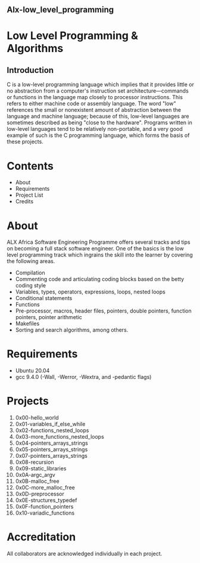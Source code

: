 ## Alx-low_level_programming

# Low Level Programming & Algorithms 

## Introduction

C is a low-level programming language which implies that it provides little or no abstraction from a computer's instruction set architecture—commands or functions in the language map closely to processor instructions. This refers to either machine code or assembly language. The word "low" references the small or nonexistent amount of abstraction between the language and machine language; because of this, low-level languages are sometimes described as being "close to the hardware". Programs written in low-level languages tend to be relatively non-portable, and a very good example of such is the C programming language, which forms the basis of these projects.

# Contents

- About
- Requirements
- Project List
- Credits

# About

ALX Africa Software Engineering Programme offers several tracks and tips on becoming a full stack software engineer. One of the basics is the low level programming track which ingrains the skill into the learner by covering the following areas.

- Compilation
- Commenting code and articulating coding blocks based on the betty coding style
- Variables, types, operators, expressions, loops, nested loops
- Conditional statements
- Functions
- Pre-processor, macros, header files, pointers, double pointers, function pointers, pointer arithmetic
- Makefiles
- Sorting and search algorithms, among others.

# Requirements

- Ubuntu 20.04
- gcc 9.4.0 (-Wall, -Werror, -Wextra, and -pedantic flags)

# Projects

1. 0x00-hello_world
2. 0x01-variables_if_else_while
3. 0x02-functions_nested_loops
4. 0x03-more_functions_nested_loops
5. 0x04-pointers_arrays_strings
6. 0x05-pointers_arrays_strings
7. 0x07-pointers_arrays_strings
8. 0x08-recursion
9. 0x09-static_libraries
10. 0x0A-argc_argv
11. 0x0B-malloc_free
12. 0x0C-more_malloc_free
13. 0x0D-preprocessor
14. 0x0E-structures_typedef
15. 0x0F-function_pointers
16. 0x10-variadic_functions



# Accreditation

All collaborators are acknowledged individually in each project.

